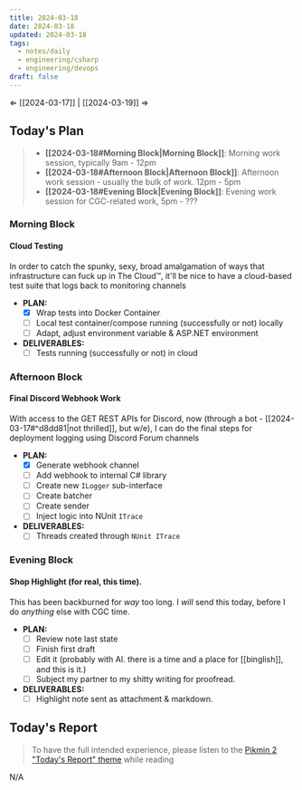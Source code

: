 ```yaml
---
title: 2024-03-18
date: 2024-03-18
updated: 2024-03-18
tags:
  - notes/daily
  - engineering/csharp
  - engineering/devops
draft: false
---
```

⇐ [[2024-03-17]] |  [[2024-03-19]] ⇒

## Today's Plan

> - **[[2024-03-18#Morning Block|Morning Block]]**: Morning work session, typically 9am - 12pm
> - **[[2024-03-18#Afternoon Block|Afternoon Block]]**: Afternoon work session - usually the bulk of work. 12pm - 5pm
> - **[[2024-03-18#Evening Block|Evening Block]]**: Evening work session for CGC-related work, 5pm - ???

### Morning Block

#### Cloud Testing

In order to catch the spunky, sexy, broad amalgamation of ways that infrastructure can fuck up in The Cloud™, it'll be nice to have a cloud-based test suite that logs back to monitoring channels

- **PLAN:** 
	- [x] Wrap tests into Docker Container
	- [ ] Local test container/compose running (successfully or not) locally
	- [ ] Adapt, adjust environment variable & ASP.NET environment
- **DELIVERABLES:** 
	- [ ] Tests running (successfully or not) in cloud

### Afternoon Block

#### Final Discord Webhook Work

With access to the GET REST APIs for Discord, now (through a bot - [[2024-03-17#^d8dd81|not thrilled]], but w/e), I can do the final steps for deployment logging using Discord Forum channels

- **PLAN:** 
	- [x] Generate webhook channel
	- [ ] Add webhook to internal C# library
	- [ ] Create new `ILogger` sub-interface
	- [ ] Create batcher
	- [ ] Create sender
	- [ ] Inject logic into NUnit `ITrace`
- **DELIVERABLES:** 
	- [ ] Threads created through `NUnit ITrace`

### Evening Block

#### Shop Highlight (for real, this time).

This has been backburned for *way* too long. I *will* send this today, before I do *anything* else with CGC time.

- **PLAN:** 
	- [ ] Review note last state
	- [ ] Finish first draft
	- [ ] Edit it (probably with AI. there is a time and a place for [[binglish]], and this is it.)
	- [ ] Subject my partner to my shitty writing for proofread.
- **DELIVERABLES:** 
	- [ ] Highlight note sent as attachment & markdown.

## Today's Report

> To have the full intended experience, please listen to the [Pikmin 2 "Today's Report" theme](https://www.youtube.com/watch?v=l1fCmKZnq3U&list=PLwyW5mbdZMGN8mGTqvDhsBs37SW4TkHcw&index=85) while reading

N/A

[^1]: [[caveat-lector|caveat lector]] — This is a daily note! I don't actively maintain any information in daily notes, so please be cautious in following any advice here.